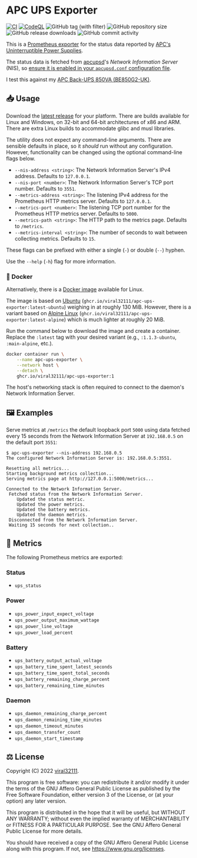 # APC UPS Exporter

[![CI](https://github.com/viral32111/apc-ups-exporter/actions/workflows/ci.yml/badge.svg?branch=main)](https://github.com/viral32111/apc-ups-exporter/actions/workflows/ci.yml)
[![CodeQL](https://github.com/viral32111/apc-ups-exporter/actions/workflows/codeql.yml/badge.svg)](https://github.com/viral32111/apc-ups-exporter/actions/workflows/codeql.yml)
![GitHub tag (with filter)](https://img.shields.io/github/v/tag/viral32111/apc-ups-exporter?label=Latest)
![GitHub repository size](https://img.shields.io/github/repo-size/viral32111/apc-ups-exporter?label=Size)
![GitHub release downloads](https://img.shields.io/github/downloads/viral32111/apc-ups-exporter/total?label=Downloads)
![GitHub commit activity](https://img.shields.io/github/commit-activity/m/viral32111/apc-ups-exporter?label=Commits)

This is a [Prometheus exporter](https://prometheus.io/docs/instrumenting/exporters/) for the status data reported by [APC's Uninterruptible Power Supplies](https://www.apc.com/uk/en/).

The status data is fetched from [apcupsd](http://www.apcupsd.org/)'s *Network Information Server* (NIS), so [ensure it is enabled in your `apcupsd.conf` configuration file](http://www.apcupsd.org/manual/manual.html#configuration-directives-used-by-the-network-information-server).

I test this against my [APC Back-UPS 850VA (BE850G2-UK)](https://www.apc.com/shop/uk/en/products/APC-Back-UPS-850VA-230V-USB-Type-C-and-A-charging-ports-8-BS-1363-outlets-2-surge-/P-BE850G2-UK).

## 📥 Usage

Download the [latest release](https://github.com/viral32111/apc-ups-exporter/releases/latest) for your platform. There are builds available for Linux and Windows, on 32-bit and 64-bit architectures of x86 and ARM. There are extra Linux builds to accommodate glibc and musl libraries.

The utility does not expect any command-line arguments. There are sensible defaults in place, so it *should* run without any configuration. However, functionality can be changed using the optional command-line flags below.

* `--nis-address <string>`: The Network Information Server's IPv4 address. Defaults to `127.0.0.1`.
* `--nis-port <number>`: The Network Information Server's TCP port number. Defaults to `3551`.
* `--metrics-address <string>`: The listening IPv4 address for the Prometheus HTTP metrics server. Defaults to `127.0.0.1`.
* `--metrics-port <number>`: The listening TCP port number for the Prometheus HTTP metrics server. Defaults to `5000`.
* `--metrics-path <string>`: The HTTP path to the metrics page. Defaults to `/metrics`.
* `--metrics-interval <string>`: The number of seconds to wait between collecting metrics. Defaults to `15`.

These flags can be prefixed with either a single (`-`) or double (`--`) hyphen.

Use the `--help` (`-h`) flag for more information.

### 🐳 Docker

Alternatively, there is a [Docker image](https://github.com/users/viral32111/packages/container/package/apc-ups-exporter) available for Linux.

The image is based on [Ubuntu](https://ubuntu.com) (`ghcr.io/viral32111/apc-ups-exporter:latest-ubuntu`) weighing in at roughly 130 MiB. However, there is a variant based on [Alpine Linux](https://alpinelinux.org) (`ghcr.io/viral32111/apc-ups-exporter:latest-alpine`) which is much lighter at roughly 20 MiB.

Run the command below to download the image and create a container. Replace the `:latest` tag with your desired variant (e.g., `:1.1.3-ubuntu`, `:main-alpine`, etc.).

```bash
docker container run \
	--name apc-ups-exporter \
	--network host \
	--detach \
	ghcr.io/viral32111/apc-ups-exporter:1
```

The host's networking stack is often required to connect to the daemon's Network Information Server.

## 🖼️ Examples

Serve metrics at `/metrics` the default loopback port `5000` using data fetched every 15 seconds from the Network Information Server at `192.168.0.5` on the default port `3551`:

```
$ apc-ups-exporter --nis-address 192.168.0.5
The configured Network Information Server is: 192.168.0.5:3551.

Resetting all metrics...
Starting background metrics collection...
Serving metrics page at http://127.0.0.1:5000/metrics...

Connected to the Network Information Server.
 Fetched status from the Network Information Server.
	Updated the status metric.
	Updated the power metrics.
	Updated the battery metrics.
	Updated the daemon metrics.
 Disconnected from the Network Information Server.
 Waiting 15 seconds for next collection..
```

## 📰 Metrics

The following Prometheus metrics are exported:

### Status

* `ups_status`

### Power

* `ups_power_input_expect_voltage`
* `ups_power_output_maximum_wattage`
* `ups_power_line_voltage`
* `ups_power_load_percent`

### Battery

* `ups_battery_output_actual_voltage`
* `ups_battery_time_spent_latest_seconds`
* `ups_battery_time_spent_total_seconds`
* `ups_battery_remaining_charge_percent`
* `ups_battery_remaining_time_minutes`

### Daemon

* `ups_daemon_remaining_charge_percent`
* `ups_daemon_remaining_time_minutes`
* `ups_daemon_timeout_minutes`
* `ups_daemon_transfer_count`
* `ups_daemon_start_timestamp`

## ⚖️ License

Copyright (C) 2022 [viral32111](https://viral32111.com).

This program is free software: you can redistribute it and/or modify
it under the terms of the GNU Affero General Public License as
published by the Free Software Foundation, either version 3 of the
License, or (at your option) any later version.

This program is distributed in the hope that it will be useful,
but WITHOUT ANY WARRANTY; without even the implied warranty of
MERCHANTABILITY or FITNESS FOR A PARTICULAR PURPOSE. See the
GNU Affero General Public License for more details.

You should have received a copy of the GNU Affero General Public License
along with this program. If not, see https://www.gnu.org/licenses.
